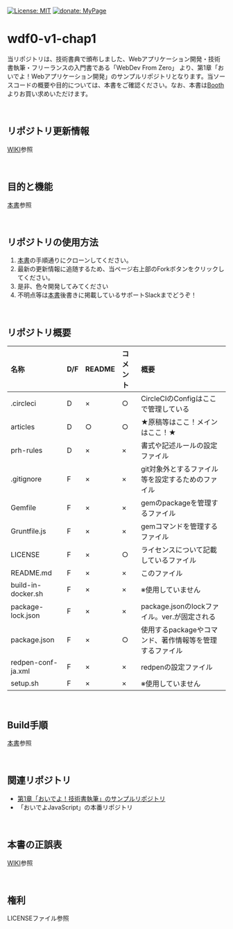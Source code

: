 [![License: MIT](https://img.shields.io/badge/License-MIT-blue.svg?style=flat-square)](https://opensource.org/licenses/MIT)
[![donate: MyPage](https://img.shields.io/badge/donate-MyPage-red.svg?style=flat-square)](https://skmt3p.com)

# wdf0-v1-chap1

当リポジトリは、技術書典で頒布しました、Webアプリケーション開発・技術書執筆・フリーランスの入門書である「WebDev From Zero」 より、第1章「おいでよ！Webアプリケーション開発」のサンプルリポジトリとなります。当ソースコードの概要や目的については、本書をご確認ください。なお、本書は[Booth](https://skmt3p.booth.pm/items/1315195)よりお買い求めいただけます。

<br>

## リポジトリ更新情報
[WIKI](https://github.com/Skmt3P/wdf0-v1-chap1/wiki/%E3%83%AA%E3%83%9D%E3%82%B8%E3%83%88%E3%83%AA%E6%9B%B4%E6%96%B0%E6%83%85%E5%A0%B1)参照

<br>

## 目的と機能
[本書](https://skmt3p.booth.pm/items/1315195)参照

<br>

## リポジトリの使用方法
1. [本書](https://skmt3p.booth.pm/items/1315195)の手順通りにクローンしてください。
2. 最新の更新情報に追随するため、当ページ右上部のForkボタンをクリックしてください。
3. 是非、色々開発してみてください
4. 不明点等は[本書](https://skmt3p.booth.pm/items/1315195)後書きに掲載しているサポートSlackまでどうぞ！

<br>

## リポジトリ概要


|名称|D/F|README|コメント|概要|
|:--|:--|:--|:--|:--|
|.circleci|D|×|○|CircleCIのConfigはここで管理している|
|articles|D|○|○|★原稿等はここ！メインはここ！★|
|prh-rules|D|×|×|書式や記述ルールの設定ファイル|
|.gitignore|F|×|×|git対象外とするファイル等を設定するためのファイル|
|Gemfile|F|×|×|gemのpackageを管理するファイル|
|Gruntfile.js|F|×|×|gemコマンドを管理するファイル|
|LICENSE|F|×|○|ライセンスについて記載しているファイル|
|README.md|F|×|×|このファイル|
|build-in-docker.sh|F|×|×|※使用していません|
|package-lock.json|F|×|×|package.jsonのlockファイル。ver.が固定される|
|package.json|F|×|○|使用するpackageやコマンド、著作情報等を管理するファイル|
|redpen-conf-ja.xml|F|×|×|redpenの設定ファイル|
|setup.sh|F|×|×|※使用していません|

<br>

## Build手順
[本書](https://skmt3p.booth.pm/items/1315195)参照

<br>

## 関連リポジトリ
* [第1章「おいでよ！技術書執筆」のサンプルリポジトリ](https://github.com/Skmt3P/wdf0-v1-chap1)
* 「おいでよJavaScript」の本番リポジトリ

<br>

## 本書の正誤表
[WIKI](https://github.com/Skmt3P/wdf0-v1-chap1/wiki/%E6%AD%A3%E8%AA%A4%E8%A1%A8)参照

<br>

## 権利
LICENSEファイル参照


